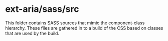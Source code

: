 # ext-aria/sass/src

This folder contains SASS sources that mimic the component-class hierarchy. These files
are gathered in to a build of the CSS based on classes that are used by the build.
